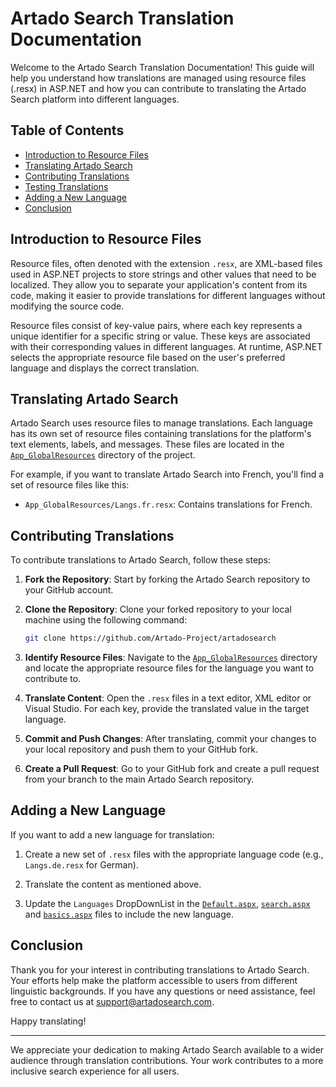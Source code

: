 # Artado Search Translation Documentation

Welcome to the Artado Search Translation Documentation! This guide will help you understand how translations are managed using resource files (.resx) in ASP.NET and how you can contribute to translating the Artado Search platform into different languages.

## Table of Contents

- [Introduction to Resource Files](#introduction-to-resource-files)
- [Translating Artado Search](#translating-artado-search)
- [Contributing Translations](#contributing-translations)
- [Testing Translations](#testing-translations)
- [Adding a New Language](#adding-a-new-language)
- [Conclusion](#conclusion)

## Introduction to Resource Files

Resource files, often denoted with the extension `.resx`, are XML-based files used in ASP.NET projects to store strings and other values that need to be localized. They allow you to separate your application's content from its code, making it easier to provide translations for different languages without modifying the source code.

Resource files consist of key-value pairs, where each key represents a unique identifier for a specific string or value. These keys are associated with their corresponding values in different languages. At runtime, ASP.NET selects the appropriate resource file based on the user's preferred language and displays the correct translation.

## Translating Artado Search

Artado Search uses resource files to manage translations. Each language has its own set of resource files containing translations for the platform's text elements, labels, and messages. These files are located in the [`App_GlobalResources`](https://github.com/Artado-Project/artadosearch/tree/main/artadosearch/App_GlobalResources) directory of the project.

For example, if you want to translate Artado Search into French, you'll find a set of resource files like this:

- `App_GlobalResources/Langs.fr.resx`: Contains translations for French.

## Contributing Translations

To contribute translations to Artado Search, follow these steps:

1. **Fork the Repository**: Start by forking the Artado Search repository to your GitHub account.

2. **Clone the Repository**: Clone your forked repository to your local machine using the following command:
   ```bash
   git clone https://github.com/Artado-Project/artadosearch
   ```

3. **Identify Resource Files**: Navigate to the [`App_GlobalResources`](https://github.com/Artado-Project/artadosearch/tree/main/artadosearch/App_GlobalResources) directory and locate the appropriate resource files for the language you want to contribute to.

4. **Translate Content**: Open the `.resx` files in a text editor, XML editor or Visual Studio. For each key, provide the translated value in the target language.

5. **Commit and Push Changes**: After translating, commit your changes to your local repository and push them to your GitHub fork.

6. **Create a Pull Request**: Go to your GitHub fork and create a pull request from your branch to the main Artado Search repository.

## Adding a New Language

If you want to add a new language for translation:

1. Create a new set of `.resx` files with the appropriate language code (e.g., `Langs.de.resx` for German).

2. Translate the content as mentioned above.

3. Update the `Languages` DropDownList in the [`Default.aspx`](https://github.com/Artado-Project/artadosearch/blob/cb57d308cc2123819b722820eafb62676d45dc75/artadosearch/Default.aspx#L104C53-L104C53),
[`search.aspx`](https://github.com/Artado-Project/artadosearch/blob/cb57d308cc2123819b722820eafb62676d45dc75/artadosearch/search.aspx#L57) and
[`basics.aspx`](https://github.com/Artado-Project/artadosearch/blob/cb57d308cc2123819b722820eafb62676d45dc75/artadosearch/Settings_Pages/basics.aspx#L84C33-L84C33) files to include the new language.

## Conclusion

Thank you for your interest in contributing translations to Artado Search. Your efforts help make the platform accessible to users from different linguistic backgrounds. If you have any questions or need assistance, feel free to contact us at [support@artadosearch.com](mailto:support@artadosearch.com).

Happy translating!

---

We appreciate your dedication to making Artado Search available to a wider audience through translation contributions. Your work contributes to a more inclusive search experience for all users.
